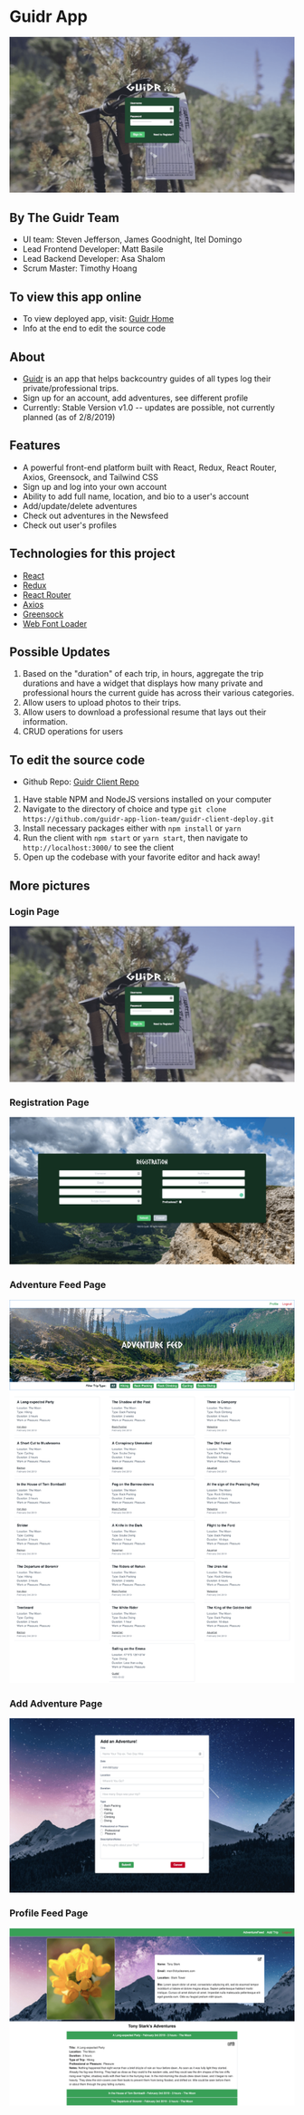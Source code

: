 # Guidr App

![Guidr App](./src/imgs/readme_loginPage.png)

## By The Guidr Team

- UI team: Steven Jefferson, James Goodnight, Itel Domingo
- Lead Frontend Developer: Matt Basile
- Lead Backend Developer: Asa Shalom
- Scrum Master: Timothy Hoang

## To view this app online

- To view deployed app, visit: [Guidr Home](https://guidr2.netlify.com/)
- Info at the end to edit the source code

## About

- [Guidr](https://guidr2.netlify.com/) is an app that helps backcountry guides of all types log their private/professional trips.
- Sign up for an account, add adventures, see different profile
- Currently: Stable Version v1.0 -- updates are possible, not currently planned (as of 2/8/2019)

## Features

- A powerful front-end platform built with React, Redux, React Router, Axios, Greensock, and Tailwind CSS
- Sign up and log into your own account
- Ability to add full name, location, and bio to a user's account
- Add/update/delete adventures
- Check out adventures in the Newsfeed
- Check out user's profiles

## Technologies for this project

- [React](https://reactjs.org/)
- [Redux](https://redux.js.org/)
- [React Router](https://github.com/ReactTraining/react-router)
- [Axios](https://www.npmjs.com/package/axios)
- [Greensock](https://www.npmjs.com/package/gsap)
- [Web Font Loader](https://www.npmjs.com/package/webfontloader)

## Possible Updates

1. Based on the "duration" of each trip, in hours, aggregate the trip durations and have a widget that displays how many private and professional hours the current guide has across their various categories.
2. Allow users to upload photos to their trips.
3. Allow users to download a professional resume that lays out their information.
4. CRUD operations for users

## To edit the source code

- Github Repo: [Guidr Client Repo](https://github.com/guidr-app-lion-team/guidr-client-deploy)
1. Have stable NPM and NodeJS versions installed on your computer
2. Navigate to the directory of choice and type `git clone https://github.com/guidr-app-lion-team/guidr-client-deploy.git`
3. Install necessary packages either with `npm install` or `yarn`
4. Run the client with `npm start` or `yarn start`, then navigate to `http://localhost:3000/` to see the client
5. Open up the codebase with your favorite editor and hack away!

## More pictures

### Login Page

![](./src/imgs/readme_loginPage.png)

### Registration Page

![](./src/imgs/readme_registration.png)

### Adventure Feed Page

![](./src/imgs/readme_adventureFeed.png)

### Add Adventure  Page

![](./src/imgs/readme_addAdventure.png)

### Profile Feed Page

![](./src/imgs/readme_profilePage.png)